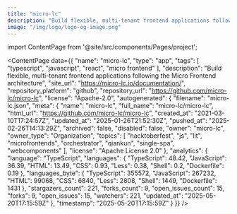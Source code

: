 ```yaml
---
title: "micro-lc"
description: "Build flexible, multi-tenant frontend applications following the Micro Frontend architecture"
image: "/img/logo/logo-og-image.png"
---
```

import ContentPage from '@site/src/components/Pages/project';

<ContentPage
    data={{
  "name": "micro-lc",
  "type": "app",
  "tags": [
    "typescript",
    "javascript",
    "react",
    "micro frontend"
  ],
  "description": "Build flexible, multi-tenant frontend applications following the Micro Frontend architecture",
  "site_url": "https://micro-lc.io/documentation/",
  "repository_platform": "github",
  "repository_url": "https://github.com/micro-lc/micro-lc",
  "license": "Apache-2.0",
  "autogenerated": {
    "filename": "micro-lc.json",
    "meta": {
      "name": "micro-lc",
      "full_name": "micro-lc/micro-lc",
      "html_url": "https://github.com/micro-lc/micro-lc",
      "created_at": "2021-03-10T17:24:57Z",
      "updated_at": "2025-01-26T21:52:30Z",
      "pushed_at": "2025-02-26T14:13:29Z",
      "archived": false,
      "disabled": false,
      "owner": "micro-lc",
      "owner_type": "Organization",
      "topics": [
        "hacktoberfest",
        "js",
        "lit",
        "microfrontends",
        "orchestrator",
        "qiankun",
        "single-spa",
        "webcomponents"
      ],
      "license": "Apache License 2.0"
    },
    "analytics": {
      "language": "TypeScript",
      "languages": {
        "TypeScript": 48.42,
        "JavaScript": 36.39,
        "HTML": 13.49,
        "CSS": 0.93,
        "Less": 0.38,
        "Shell": 0.2,
        "Dockerfile": 0.19
      },
      "languages_byte": {
        "TypeScript": 355572,
        "JavaScript": 267232,
        "HTML": 99068,
        "CSS": 6840,
        "Less": 2808,
        "Shell": 1449,
        "Dockerfile": 1431
      },
      "stargazers_count": 221,
      "forks_count": 9,
      "open_issues_count": 15,
      "forks": 9,
      "open_issues": 15,
      "watchers": 221,
      "updated_at": "2025-05-20T17:15:59Z"
    },
    "timestamp": "2025-05-20T17:15:59Z"
  }
}}
/>

